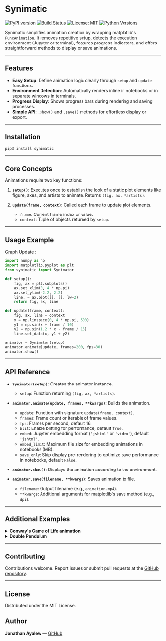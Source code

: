 # Synimatic

[![PyPI version](https://img.shields.io/pypi/v/synimatic.svg)](https://pypi.org/project/synimatic/)
[![Build Status](https://img.shields.io/travis/com/jonathan-4a/synimatic.svg)](https://travis-ci.com/jonathan-4a/synimatic)
[![License: MIT](https://img.shields.io/badge/License-MIT-yellow.svg)](https://opensource.org/licenses/MIT)
[![Python Versions](https://img.shields.io/pypi/pyversions/synimatic.svg)](https://pypi.org/project/synimatic/)

Synimatic simplifies animation creation by wrapping matplotlib's `FuncAnimation`. It removes repetitive setup, detects the execution environment (Jupyter or terminal), features progress indicators, and offers straightforward methods to display or save animations.

---

## Features

- **Easy Setup**: Define animation logic clearly through `setup` and `update` functions.  
- **Environment Detection**: Automatically renders inline in notebooks or in separate windows in terminals.  
- **Progress Display**: Shows progress bars during rendering and saving processes.  
- **Simple API**: `.show()` and `.save()` methods for effortless display or export.

---

## Installation

```bash
pip3 install synimatic
```

---

## Core Concepts

Animations require two key functions:

1. **`setup()`**: Executes once to establish the look of a static plot elements like figure, axes, and artists to animate. Returns `(fig, ax, *artists)`.

2. **`update(frame, context)`**: Called each frame to update plot elements.
   - `frame`: Current frame index or value.  
   - `context`: Tuple of objects returned by `setup`.

---

## Usage Example
Graph Update :

```python
import numpy as np
import matplotlib.pyplot as plt
from synimatic import Synimator

def setup():
    fig, ax = plt.subplots()
    ax.set_xlim(0, 4 * np.pi)
    ax.set_ylim(-2.2, 2.2)
    line, = ax.plot([], [], lw=2)
    return fig, ax, line

def update(frame, context):
    fig, ax, line = context
    x = np.linspace(0, 4 * np.pi, 500)
    y1 = np.sin(x + frame / 10)
    y2 = np.sin(1.2 * x - frame / 15)
    line.set_data(x, y1 + y2)

animator = Synimator(setup)
animator.animate(update, frames=200, fps=30)
animator.show()
```

---

## API Reference

- **`Synimator(setup)`**: Creates the animator instance.  
  - `setup`: Function returning `(fig, ax, *artists)`.

- **`animator.animate(update, frames, **kwargs)`**: Builds the animation.  
  - `update`: Function with signature `update(frame, context)`.  
  - `frames`: Frame count or iterable of frame values.  
  - `fps`: Frames per second, default 16.  
  - `blit`: Enable blitting for performance, default `True`.  
  - `embed`: Jupyter embedding format (`'jshtml'` or `'video'`), default `'jshtml'`.
  - `embed_limit`: Maximum file size for embedding animations in notebooks (MB).
  - `save_only`: Skip display pre-rendering to optimize save performance in notebooks, default `False`.
  

- **`animator.show()`**: Displays the animation according to the environment.

- **`animator.save(filename, **kwargs)`**: Saves animation to file.  
  - `filename`: Output filename (e.g., `animation.mp4`).  
  - `**kwargs`: Additional arguments for matplotlib's save method (e.g., `dpi`).

---

## Additional Examples
<details>
<summary><b>Conway's Game of Life animation</b></summary>

```python
import numpy as np
import matplotlib.pyplot as plt
from synimatic import Synimator

def setup():
    fig, ax = plt.subplots()
    grid = np.random.choice([0, 1], (30, 30), p=[0.8, 0.2])
    img = ax.imshow(grid, cmap='gray', vmin=0, vmax=1)
    ax.axis('off')
    update.grid = grid
    return fig, ax, img

def update(frame, context):
    fig, ax, img = context
    G = update.grid
    neighbors = sum(np.roll(np.roll(G, i, 0), j, 1)
                    for i in (-1, 0, 1) for j in (-1, 0, 1)
                    if (i != 0 or j != 0))
    G = ((neighbors == 3) | ((G == 1) & (neighbors == 2))).astype(int)
    update.grid = G
    img.set_data(G)

animator = Synimator(setup)
animator.animate(update, frames=100, fps=20)
animator.show()

# To save the animation:
# animator.save("game_of_life.mp4")
```

</details>

<details>
<summary><b>Double Pendulum</b></summary>

```python
import numpy as np
import matplotlib.pyplot as plt
from synimatic import Synimator

def setup():
    fig, ax = plt.subplots()
    ax.set_xlim(-2, 2)
    ax.set_ylim(-2, 2)
    ax.set_aspect('equal')
    arm1, = ax.plot([], [], lw=2, color='red')
    arm2, = ax.plot([], [], lw=2, color='blue')
    trail, = ax.plot([], [], lw=1, color='green', alpha=0.5)
    update.trail_x, update.trail_y = [], []
    return fig, ax, arm1, arm2, trail

def update(frame, context):
    fig, ax, arm1, arm2, trail = context
    theta1 = np.pi/2 * np.cos(frame)
    theta2 = np.pi/2 * np.sin(2 * frame)
    x1, y1 = np.sin(theta1), -np.cos(theta1)
    x2, y2 = x1 + np.sin(theta2), y1 - np.cos(theta2)
    arm1.set_data([0, x1], [0, y1])
    arm2.set_data([x1, x2], [y1, y2])
    update.trail_x.append(x2)
    update.trail_y.append(y2)
    trail.set_data(update.trail_x[-100:], update.trail_y[-100:])

frames = np.linspace(0, 4 * np.pi, 500)
animator = Synimator(setup)
animator.animate(update, frames, fps=60)
animator.show()
```

</details>

---

## Contributing

Contributions welcome. Report issues or submit pull requests at the [GitHub repository](https://github.com/jonathan-4a/synimatic).

---

## License

Distributed under the MIT License.

## Author

**Jonathan Ayalew** — [GitHub](https://github.com/jonathan-4a)
